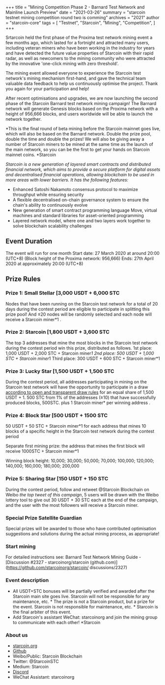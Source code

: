 +++
title = "Mining Competition Phase 2 - Barnard Test Network and Mainline Launch Preview"
date = "2021-03-26"
summary = "starcoin testnet mining competition round two is comming"
archives = "2021"
author = "starcoin-core"
tags = [
    "Testnet",
    "Starcoin",
	"Mining",
	"Competition",
]
+++

Srtarcoin held the first phase of the Proxima test network mining event a few months ago, which lasted for a fortnight and attracted many users, including veteran miners who have been working in the industry for years and have detected the future value properties of Starcoin with their rapid radar, as well as newcomers to the mining community who were attracted by the innovative 'one-click mining with zero threshold'. 

The mining event allowed everyone to experience the Starcoin test network's mining mechanism first-hand, and gave the technical team valuable data feedback to help us continuously optimise the project. Thank you again for your participation and help!

After recent optimisations and upgrades, we are now launching the second phase of the Starcoin Barnard test network mining campaign! The Barnard network will generate Genesis blocks based on the Proxima network with a height of 956,666 blocks, and users worldwide will be able to launch the network together.

*This is the final round of beta mining before the Starcoin mainnet goes live, which will also be based on the Barnard network. Double the prize pool, double the time and double the prizes! We will also be giving away a number of Starcoin miners to be mined at the same time as the launch of the main network, so you can be the first to get your hands on Starcoin mainnet coins. *Starcoin


*Starcoin is a new generation of layered smart contracts and distributed financial network, which aims to provide a secure platform for digital assets and decentralised financial operations, allowing blockchain to be used in more areas with lower barriers. It has the following features:*

* Enhanced Satoshi Nakamoto consensus protocol to maximize throughput while ensuring security
* A flexible decentralised on-chain governance system to ensure the chain's ability to continuously evolve
* New generation of smart contract programming language Move, virtual machines and standard libraries for asset-oriented programming
* Layered network model, where one and two layers work together to solve blockchain scalability challenges


## Event Duration

The event will run for one month
Start date: 27 March 2020 at around 20:00 (UTC+8) (Block height of the Proxima network: 956,666)
Ends: 27th April 2020 at approximately 20:00 (UTC+8) 



## Prize Rules

### Prize 1: Small Stellar [3,000 USDT + 6,000 STC

Nodes that have been running on the Starcoin test network for a total of 20 days during the contest period are eligible to participate in splitting this prize pool! And ≤20 nodes will be randomly selected and each node will receive a Starcoin miner*1 .


### Prize 2: Starcoin [1,800 USDT + 3,600 STC

The top 3 addresses that mine the most blocks in the Starcoin test network during the contest period win this prize, distributed as follows. 
1st place: 1,000 USDT + 2,000 STC + Starcoin miner*1
2nd place: 500 USDT + 1,000 STC + Starcoin miner*1
Third place: 300 USDT + 600 STC + Starcoin miner*1 


### Prize 3: Lucky Star [1,500 USDT + 1,500 STC

During the contest period, all addresses participating in mining on the Starcoin test network will have the opportunity to participate in a draw [according to open and transparent draw rules](https://github.com/starcoinorg/stcmint-fight) for an equal share of 1,500 USDT + 1. 500 STC from 1% of the addresses (≥10) that have successfully produced blocks, 500STC. plus 1 Starcoin miner* per winning address .


### Prize 4: Block Star [500 USDT + 1500 STC

50 USDT + 50 STC + Starcoin miner*1 for each address that mines 10 blocks of a specific height in the Starcoin test network during the contest period 

Separate first mining prize: the address that mines the first block will receive 1000STC + Starcoin miner*1 

Winning block height: 10,000; 30,000; 50,000; 70,000; 100,000; 120,000; 140,000; 160,000; 180,000; 200,000



### Prize 5: Sharing Star [150 USDT + 150 STC

During the contest period, follow and retweet @Starcoin Blockchain on Weibo *the top tweet of this campaign*, 5 users will be drawn with the Weibo lottery tool to give out 30 USDT + 30 STC each at the end of the campaign, and the user with the most followers will receive a Starcoin miner. 


### Special Prize Satellite Guardian

Special prizes will be awarded to those who have contributed optimisation suggestions and solutions during the actual mining process, as appropriate! 


### Start mining

For detailed instructions see: Barnard Test Network Mining Guide - [Discussion #2327 - starcoinorg/starcoin (github.com)](https://github.com/starcoinorg/starcoin/ discussions/2327)

### Event description

* All USDT+STC bonuses will be partially verified and awarded after the Starcoin main site goes live.
Starcoin will not be responsible for any maintenance, etc. * The prize is not a Starcoin product, but a prize for the event.
Starcoin is not responsible for maintenance, etc. * Starcoin is the final arbiter of this event.
* Add Starcoin's assistant WeChat: starcoinorg and join the mining group to communicate with each other! *Starcoin


### About us

* [starcoin.org](https://weibo.cn/sinaurl?u=http%3A%2F%2Fstarcoin.org%2F)
* [Github](https://weibo.cn/sinaurl?u=https%3A%2F%2Fgithub.com%2Fstarcoinorg%2Fstarcoin)
* Weibo/Public: Starcoin Blockchain
* Twitter: @StarcoinSTC
* Medium: Starcoin
* [Discord](https://discord.gg/UkfNMCpU)
* WeChat Assistant: starcoinorg

